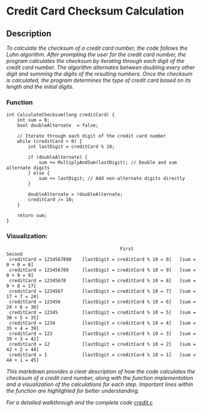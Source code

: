 # Credit Card Checksum Calculation

## Description
*To calculate the checksum of a credit card number, the code follows the Luhn algorithm. After prompting the user for the credit card number,
the program calculates the checksum by iterating through each digit of the credit card number. The algorithm alternates between doubling
every other digit and summing the digits of the resulting numbers. Once the checksum is calculated, the program determines the
type of credit card based on its length and the initial digits.*

### Function
```Copy code
int CalculateChecksum(long creditCard) {
    int sum = 0;
    bool doubleAlternate  = false;

    // Iterate through each digit of the credit card number
    while (creditCard > 0) {
        int lastDigit = creditCard % 10;

        if (doubleAlternate) {
            sum += MultiplyAndSum(lastDigit); // Double and sum alternate digits
        } else {
            sum += lastDigit; // Add non-alternate digits directly
        }

        doubleAlternate = !doubleAlternate;
        creditCard /= 10;
    }

    return sum;
}
```

### Visualization:
```
                                          First                      Second
 creditCard = 1234567890    [lastDigit = creditCard % 10 = 0]   [sum = 0 + 0 = 0]
 creditCard = 123456789     [lastDigit = creditCard % 10 = 9]   [sum = 0 + 9 = 9]
 creditCard = 12345678      [lastDigit = creditCard % 10 = 8]   [sum = 9 + 8 = 17]
 creditCard = 1234567       [lastDigit = creditCard % 10 = 7]   [sum = 17 + 7 = 24]
 creditCard = 123456        [lastDigit = creditCard % 10 = 6]   [sum = 24 + 6 = 30]
 creditCard = 12345         [lastDigit = creditCard % 10 = 5]   [sum = 30 + 5 = 35]
 creditCard = 1234          [lastDigit = creditCard % 10 = 4]   [sum = 35 + 4 = 39]
 creditCard = 123           [lastDigit = creditCard % 10 = 3]   [sum = 39 + 3 = 42]
 creditCard = 12            [lastDigit = creditCard % 10 = 2]   [sum = 42 + 2 = 44]
 creditCard = 1             [lastDigit = creditCard % 10 = 1]   [sum = 44 + 1 = 45]
```

*This markdown provides a clear description of how the code calculates the checksum of a credit card number, along with
the function implementation and a visualization of the calculations for each step. Important lines within the function
are highlighted for better understanding.*

*For a detailed walkthrough and the complete code [credit.c](https://github.com/Lei0x1/cs50-2024/blob/main/Week-1-C/src/credit.c)*